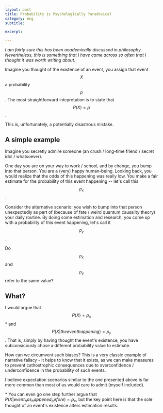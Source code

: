 ```yaml
---
layout: post
title: Probability is Psychologically Paradoxical
category: eng
subtitle: 

excerpt: 

---
```


*I am fairly sure this has been academically discussed
in philosophy. Nevertheless, this is something that I have came
across so often that I thought it was worth writing about.*

Imagine you thought of the existence of an event, you assign
that event $$X$$ a probability $$p$$. The most straightforward
intepretation is to state that $$P(X) = p$$.

This is, unfortunately, a potentially disastrous mistake.

## A simple example

Imagine you secretly admire someone (an crush / long-time friend / 
secret idol / whatsoever).

One day you are on your way to work / school, and by change, you bump
into that person. You are a (very) happy human-being. Looking
back, you would realize that the odds of this happening was really
low. You make a fair estimate for the probability of this event
happening -- let's call this $$p_x$$.

Consider the alternative scenario: you wish to bump into that person
unexpectedly as part of (because of fate / weird quantum causality
theory) your daily routine. By doing some estimation and research,
you come up with a probability of this event happening, let's call it
$$p_y$$.

Do $$p_x$$ and $$p_y$$ refer to the same value?

## What?

I would argue that $$P(X) = p_x$$\* and $$P(X | the event happening) = p_y$$.
That is, simply by having thought the event's existence, you have
subconsicously chose a different probability value to estimate.

How can we circumvent such biases? This is a very classic example of
narrative fallacy - it helps to know that it exists, as we can make
measures to prevent cathostrophic consequences due to overconfidence
/ underconfidence in the probability of such events.

I believe expectation scenarios similar to the one presented above is
far more common than most of us would care to admit (myself included).

\* You can even go one step further argue that $P(X | event_has_happened_before) = p_x$,
but the key point here is that the sole thought of an event's existence
alters estimation results.
